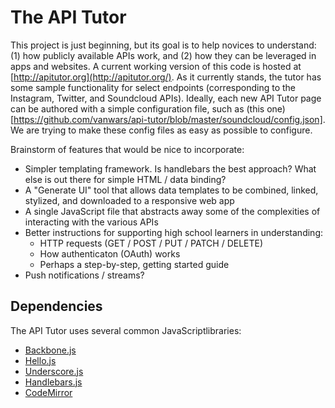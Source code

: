 The API Tutor
==========
This project is just beginning, but its goal is to help novices to understand: (1) how publicly available APIs work, and (2) how they can be leveraged in apps and websites. A current working version of this code is hosted at [http://apitutor.org](http://apitutor.org/). As it currently stands, the tutor has some sample functionality for select endpoints (corresponding to the Instagram, Twitter, and Soundcloud APIs). Ideally, each new API Tutor page can be authored with a simple configuration file, such as (this one)[https://github.com/vanwars/api-tutor/blob/master/soundcloud/config.json]. We are trying to make these config files as easy as possible to configure.

Brainstorm of features that would be nice to incorporate:
* Simpler templating framework. Is handlebars the best approach? What else is out there for simple HTML / data binding?
* A "Generate UI" tool that allows data templates to be combined, linked, stylized, and downloaded to a responsive web app
* A single JavaScript file that abstracts away some of the complexities of interacting with the various APIs
* Better instructions for supporting high school learners in understanding:
  * HTTP requests (GET / POST / PUT / PATCH / DELETE)
  * How authenticaton (OAuth) works
  * Perhaps a step-by-step, getting started guide
* Push notifications / streams?

Dependencies
---------
The API Tutor uses several common JavaScriptlibraries:

* [Backbone.js](http://backbonejs.org/)
* [Hello.js](http://adodson.com/hello.js/)
* [Underscore.js](http://underscorejs.org/)
* [Handlebars.js](http://handlebarsjs.com/)
* [CodeMirror](https://codemirror.net/)

